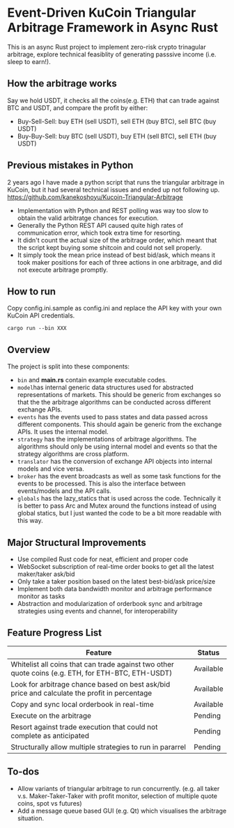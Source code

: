 # Event-Driven KuCoin Triangular Arbitrage Framework in Async Rust
This is an async Rust project to implement zero-risk crypto trinagular arbitrage, explore technical feasiblity of generating passsive income (i.e. sleep to earn!).  
## How the arbitrage works
Say we hold USDT, it checks all the coins(e.g. ETH) that can trade against BTC and USDT, and compare the profit by either:  
- Buy-Sell-Sell: buy ETH (sell USDT), sell ETH (buy BTC), sell BTC (buy USDT)  
- Buy-Buy-Sell: buy BTC (sell USDT), buy ETH (sell BTC), sell ETH (buy USDT)  
  
## Previous mistakes in Python
2 years ago I have made a python script that runs the triangular arbitrage in KuCoin, but it had several technical issues and ended up not following up.  
https://github.com/kanekoshoyu/Kucoin-Triangular-Arbitrage  
- Implementation with Python and REST polling was way too slow to obtain the valid arbitratge chances for execution.
- Generally the Python REST API caused quite high rates of communication error, which took extra time for resorting.
- It didn't count the actual size of the arbitrage order, which meant that the script kept buying some shitcoin and could not sell properly.
- It simply took the mean price instead of best bid/ask, which means it took maker positions for each of three actions in one arbitrage, and did not execute arbitrage promptly.
## How to run
Copy config.ini.sample as config.ini and replace the API key with your own KuCoin API credentials.  
```
cargo run --bin XXX  
```
## Overview
The project is split into these components:
- `bin` and **main.rs** contain example executable codes.
- `model`has internal generic data structures used for abstracted representations of markets. This should be generic from exchanges so that the the arbitrage algorithms can be conducted across different exchange APIs.
- `events` has the events used to pass states and data passed across different components. This should again be generic from the exchange APIs. It uses the internal model.
- `strategy` has the implementations of arbitrage algorithms. The algorithms should only be using internal model and events so that the strategy algorithms are cross platform. 
- `translator` has the conversion of exchange API objects into internal models and vice versa.
- `broker` has the event broadcasts as well as some task functions for the events to be processed. This is also the interface between events/models and the API calls.
- `globals` has the lazy_statics that is used across the code. Technically it is better to pass Arc and Mutex around the functions instead of using global statics, but I just wanted the code to be a bit more readable with this way.
  
## Major Structural Improvements
- Use compiled Rust code for neat, efficient and proper code
- WebSocket subscription of real-time order books to get all the latest maker/taker ask/bid
- Only take a taker position based on the latest best-bid/ask price/size
- Implement both data bandwidth monitor and arbitrage performance monitor as tasks
- Abstraction and modularization of orderbook sync and arbitrage strategies using events and channel, for interoperability
  
## Feature Progress List
| Feature                                                                                            | Status    |
| -------------------------------------------------------------------------------------------------- | --------- |
| Whitelist all coins that can trade against two other quote coins (e.g. ETH, for ETH-BTC, ETH-USDT) | Available |
| Look for arbitrage chance based on best ask/bid price and calculate the profit in percentage       | Available |
| Copy and sync local orderbook in real-time                                                         | Available |
| Execute on the arbitrage                                                                           | Pending   |
| Resort against trade execution that could not complete as anticipated                              | Pending   |
| Structurally allow multiple strategies to run in pararrel                                          | Pending   |
  
## To-dos
- Allow variants of triangular arbitrage to run concurrently. (e.g. all taker v.s. Maker-Taker-Taker with profit monitor, selection of multiple quote coins, spot vs futures)
- Add a message queue based GUI (e.g. Qt) which visualises the arbitrage situation.
